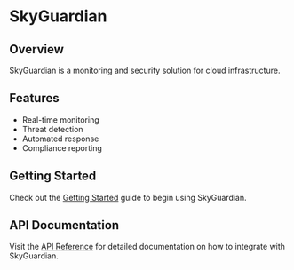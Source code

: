 # SkyGuardian

## Overview

SkyGuardian is a monitoring and security solution for cloud infrastructure.

## Features

- Real-time monitoring
- Threat detection
- Automated response
- Compliance reporting

## Getting Started

Check out the [Getting Started](getting_started.md) guide to begin using SkyGuardian.

## API Documentation

Visit the [API Reference](api.md) for detailed documentation on how to integrate with SkyGuardian. 